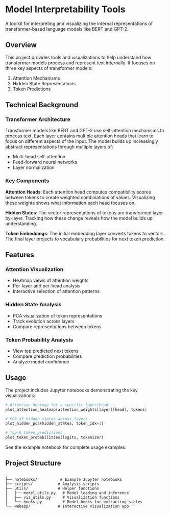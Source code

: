 # Model Interpretability Tools

A toolkit for interpreting and visualizing the internal representations of transformer-based language models like BERT and GPT-2.

## Overview

This project provides tools and visualizations to help understand how transformer models process and represent text internally. It focuses on three key aspects of transformer models:

1. Attention Mechanisms
2. Hidden State Representations  
3. Token Predictions

## Technical Background

### Transformer Architecture
Transformer models like BERT and GPT-2 use self-attention mechanisms to process text. Each layer contains multiple attention heads that learn to focus on different aspects of the input. The model builds up increasingly abstract representations through multiple layers of:

- Multi-head self-attention
- Feed-forward neural networks
- Layer normalization

### Key Components

**Attention Heads**: Each attention head computes compatibility scores between tokens to create weighted combinations of values. Visualizing these weights shows what information each head focuses on.

**Hidden States**: The vector representations of tokens are transformed layer-by-layer. Tracking how these change reveals how the model builds up understanding.

**Token Embeddings**: The initial embedding layer converts tokens to vectors. The final layer projects to vocabulary probabilities for next token prediction.

## Features

### Attention Visualization
- Heatmap views of attention weights
- Per-layer and per-head analysis
- Interactive selection of attention patterns

### Hidden State Analysis  
- PCA visualization of token representations
- Track evolution across layers
- Compare representations between tokens

### Token Probability Analysis
- View top predicted next tokens
- Compare prediction probabilities
- Analyze model confidence

## Usage

The project includes Jupyter notebooks demonstrating the key visualizations:

```python
# Attention heatmap for a specific layer/head
plot_attention_heatmap(attention_weights[layer][head], tokens)

# PCA of hidden states across layers
plot_hidden_pca(hidden_states, token_idx=1) 

# Top-k token predictions
plot_token_probabilities(logits, tokenizer)
```

See the example notebook for complete usage examples.


## Project Structure

```
.
├── notebooks/          # Example Jupyter notebooks
├── scripts/           # Analysis scripts
├── utils/             # Helper functions
│   ├── model_utils.py   # Model loading and inference
│   ├── viz_utils.py     # Visualization functions
│   └── hooks.py         # Model hooks for extracting states
└── webapp/            # Interactive visualization app
```
